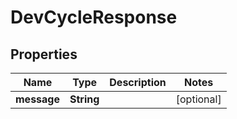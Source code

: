 # DevCycleResponse

## Properties
Name | Type | Description | Notes
------------ | ------------- | ------------- | -------------
**message** | **String** |  |  [optional]
